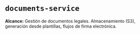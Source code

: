 # `documents-service`

**Alcance:** Gestión de documentos legales. Almacenamiento (S3), generación desde plantillas, flujos de firma electrónica.
